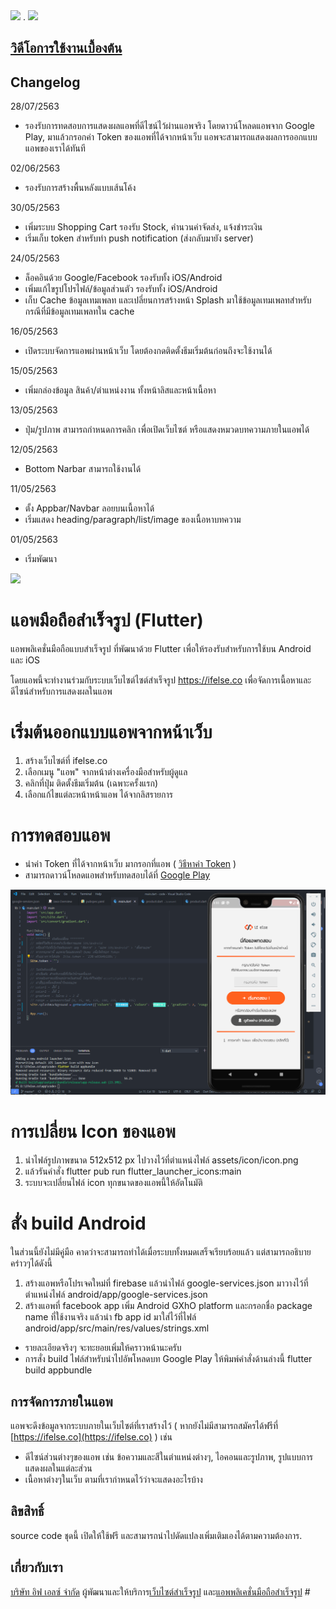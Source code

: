 <img src="screenshot.png">
.  

<img src="web.png">

## [วิดีโอการใช้งานเบื้องต้น](http://www.youtube.com/watch?v=7Cte73w959E)
 

## Changelog ###
28/07/2563
* รองรับการทดสอบการแสดงผลแอพที่ดีไซน์ไว้ผ่านแอพจริง โดยดาวน์โหลดแอพจาก Google Play, มาแล้วกรอกค่า Token ของแอพที่ได้จากหน้าเว็บ แอพจะสามารถแสดงผลการออกแบบแอพของเราได้ทันที  
  
02/06/2563
* รองรับการสร้างพื้นหลังแบบเส้นโค้ง

30/05/2563
* เพิ่มระบบ Shopping Cart รองรับ Stock, คำนวนค่าจัดส่ง, แจ้งชำระเงิน
* เริ่มเก็บ token สำหรับทำ push notification (ส่งกลับมายัง server)

24/05/2563
* ล็อคอินด้วย Google/Facebook รองรับทั้ง iOS/Android
* เพิ่มแก้ไขรูปโปรไฟล์/ข้อมูลส่วนตัว รองรับทั้ง iOS/Android
* เก็บ Cache ข้อมูลเทมเพลท และเปลี่ยนการสร้างหน้า Splash มาใช้ข้อมูลเทมเพลทสำหรับกรณีที่มีข้อมูลเทมเพลทใน cache

16/05/2563
* เปิดระบบจัดการแอพผ่านหน้าเว็บ โดยต้องกดติดตั้งธีมเริ่มต้นก่อนถึงจะใช้งานได้

15/05/2563
* เพิ่มกล่องข้อมูล สินค้า/ตำแหน่งงาน ทั้งหน้าลิสและหน้าเนื้อหา

13/05/2563
* ปุ่ม/รูปภาพ สามารถกำหนดการคลิก เพื่อเปิดเว็บไซต์ หรือแสดงหมวดบทความภายในแอพได้

12/05/2563
* Bottom Narbar สามารถใช้งานได้

11/05/2563
* ตั้ง Appbar/Navbar ลอยบนเนื้อหาได้
* เริ่มแสดง heading/paragraph/list/image ของเนื้อหาบทความ

01/05/2563
* เริ่มพัฒนา
 

<img src="screenshot.gif">

# แอพมือถือสำเร็จรูป (Flutter)
แอพพลิเคชั่นมือถือแบบสำเร็จรูป ที่พัฒนาด้วย Flutter เพื่อให้รองรับสำหรับการใช้บน Android และ iOS 

โดยแอพนี้จะทำงานร่วมกับระบบเว็บไซต์ไซต์สำเร็จรูป https://ifelse.co เพื่อจัดการเนื้อหาและดีไซน์สำหรับการแสดงผลในแอพ
 

# เริ่มต้นออกแบบแอพจากหน้าเว็บ
1. สร้างเว็บไซต์ที่ ifelse.co
2. เลือกเมนู "แอพ" จากหน้าต่างเครื่องมือสำหรับผู้ดูแล
3. คลิกที่ปุ่ม ติดตั้งธีมเริ่มต้น (เฉพาะครั้งแรก)
4. เลือกแก้ไขแต่ละหน้าหน้าแอพ ได้จากลิสรายการ
 

# การทดสอบแอพ
- นำค่า Token ที่ได้จากหน้าเว็บ มากรอกที่แอพ ( [วิธีหาค่า Token](https://ifelse.co/docs/apps/token) )
- สามารถดาวน์โหลดแอพสำหรับทดสอบได้ที่ [Google Play](https://play.google.com/store/apps/details?id=co.ifelse.preview)
<img src="demo-page.png">

# การเปลี่ยน Icon ของแอพ
1. นำไฟล์รูปภาพขนาด 512x512 px ไปวางไว้ที่ตำแหน่งไฟล์ assets/icon/icon.png
2. แล้วรันคำสั่ง flutter pub run flutter_launcher_icons:main
3. ระบบจะเปลี่ยนไฟล์ icon ทุกขนาดของแอพนี้ให้อัตโนมัติ


# สั่ง build Android
ในส่วนนี้ยังไม่มีคู่มือ คาดว่าจะสามารถทำได้เมื่อระบบทั้งหมดเสร็จเรียบร้อยแล้ว แต่สามารถอธิบายคร่าวๆได้ดังนี้
1. สร้างแอพหรือโปรเจคใหม่ที่ firebase แล้วนำไฟล์ google-services.json มาวางไว้ที่ตำแหน่งไฟล์ android/app/google-services.json 
2. สร้างแอพที่ facebook app เพิ่ม Android GXhO platform และกรอกชื่อ package name ที่ใช้งานจริง แล้วนำ fb app id มาใส่ไว้ที่ไฟล์ android/app/src/main/res/values/strings.xml
* รายละเอียดจริงๆ จะทะยอยเพิ่มให้คราวหน้านะครับ
* การสั่ง build ไฟล์สำหรับนำไปอัพโหลดบท Google Play ให้พิมพ์คำสั่งด้านล่างนี้
  flutter build appbundle



## การจัดการภายในแอพ
แอพจะดึงข้อมูลจากระบบภายในเว็บไซต์ที่เราสร้างไว้ ( หากยังไม่มีสามารถสมัครได้ฟรีที่ [https://ifelse.co](https://ifelse.co) ) เช่น
- ดีไซน์ส่วนต่างๆของแอพ เช่น ข้อความและสีในตำแหน่งต่างๆ, ไอคอนและรูปภาพ, รูปแบบการแสดงผลในแต่ละส่วน
- เนื้อหาต่างๆในเว็บ ตามที่เรากำหนดไว้ว่าจะแสดงอะไรบ้าง
 


## ลิขสิทธิ์
source code ชุดนี้ เปิดให้ใช้ฟรี และสามารถนำไปดัดแปลงเพิ่มเติมเองได้ตามความต้องการ.


## เกี่ยวกับเรา
[บริษัท อิฟ เอลซ์ จำกัด](https://ifelse.co.th) ผู้พัฒนาและให้บริการ[เว็บไซต์สำเร็จรูป](https://ifelse.co) และ[แอพพลิเคชั่นมือถือสำเร็จรูป](https://ifelse.co) #

